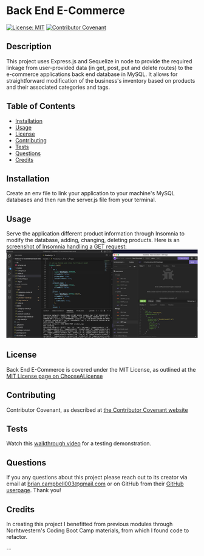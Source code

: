 
# Back End E-Commerce

[![License: MIT](https://img.shields.io/badge/License-MIT-yellow.svg)](https://opensource.org/licenses/MIT)
[![Contributor Covenant](https://img.shields.io/badge/Contributor%20Covenant-2.1-4baaaa.svg)](code_of_conduct.md)

## Description

This project uses Express.js and Sequelize in node to provide the required linkage from user-provided data (in get, post, put and delete routes) to the e-commerce applications back end database in MySQL. It allows for straightforward modification of the business's inventory based on products and their associated categories and tags.

## Table of Contents

- [Installation](#installation)
- [Usage](#usage)
- [License](#license)
- [Contributing](#contributing)
- [Tests](#tests)
- [Questions](#questions)
- [Credits](#credits)


## Installation

Create an env file to link your application to your machine's MySQL databases and then run the server.js file from your terminal.

## Usage

Serve the application different product information through Insomnia to modify the database, adding, changing, deleting products. Here is an screenshot of Insomnia handling a GET request:
![screenshot of e-commerce back end routes](screenshot.png)

## License

Back End E-Commerce is covered under the MIT License, as outlined at the [MIT License page on ChooseALicense](https://choosealicense.com/licenses/mit/)

## Contributing

Contributor Covenant, as described at [the Contributor Covenant website](https://www.contributor-covenant.org/)

## Tests

Watch this [walkthrough video](https://drive.google.com/file/d/1wzs9KDZR6fAbTdUa930HgVHO122sRnt7/view) for a testing demonstration.

## Questions

If you any questions about this project please reach out to its creator via email at brian.campbell003@gmail.com or on GitHub from their [GitHub userpage](https://www.github.com/briancampbell003). Thank you!

## Credits

In creating this project I benefitted from previous modules through Norhtwestern's Coding Boot Camp materials, from which I found code to refactor.

--
        